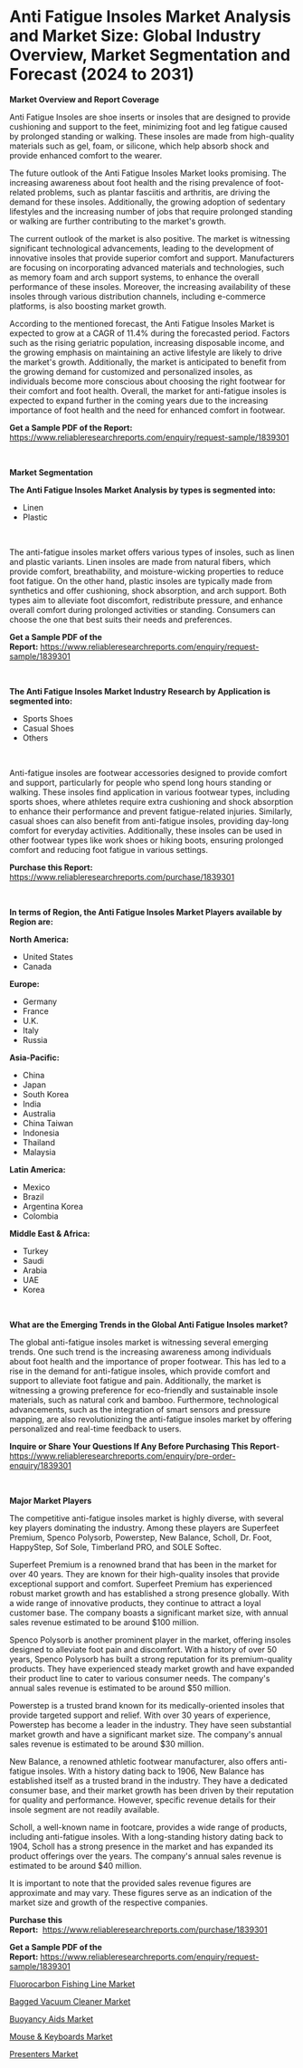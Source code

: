 <p><h1>Anti Fatigue Insoles Market Analysis and Market Size: Global Industry Overview, Market Segmentation and Forecast (2024 to 2031)</h1></p><p><strong>Market Overview and Report Coverage</strong></p>
<p><p>Anti Fatigue Insoles are shoe inserts or insoles that are designed to provide cushioning and support to the feet, minimizing foot and leg fatigue caused by prolonged standing or walking. These insoles are made from high-quality materials such as gel, foam, or silicone, which help absorb shock and provide enhanced comfort to the wearer.</p><p>The future outlook of the Anti Fatigue Insoles Market looks promising. The increasing awareness about foot health and the rising prevalence of foot-related problems, such as plantar fasciitis and arthritis, are driving the demand for these insoles. Additionally, the growing adoption of sedentary lifestyles and the increasing number of jobs that require prolonged standing or walking are further contributing to the market's growth.</p><p>The current outlook of the market is also positive. The market is witnessing significant technological advancements, leading to the development of innovative insoles that provide superior comfort and support. Manufacturers are focusing on incorporating advanced materials and technologies, such as memory foam and arch support systems, to enhance the overall performance of these insoles. Moreover, the increasing availability of these insoles through various distribution channels, including e-commerce platforms, is also boosting market growth.</p><p>According to the mentioned forecast, the Anti Fatigue Insoles Market is expected to grow at a CAGR of 11.4% during the forecasted period. Factors such as the rising geriatric population, increasing disposable income, and the growing emphasis on maintaining an active lifestyle are likely to drive the market's growth. Additionally, the market is anticipated to benefit from the growing demand for customized and personalized insoles, as individuals become more conscious about choosing the right footwear for their comfort and foot health. Overall, the market for anti-fatigue insoles is expected to expand further in the coming years due to the increasing importance of foot health and the need for enhanced comfort in footwear.</p></p>
<p><strong>Get a Sample PDF of the Report:</strong> <a href="https://www.reliableresearchreports.com/enquiry/request-sample/1839301">https://www.reliableresearchreports.com/enquiry/request-sample/1839301</a></p>
<p>&nbsp;</p>
<p><strong>Market Segmentation</strong></p>
<p><strong>The Anti Fatigue Insoles Market Analysis by types is segmented into:</strong></p>
<p><ul><li>Linen</li><li>Plastic</li></ul></p>
<p>&nbsp;</p>
<p><p>The anti-fatigue insoles market offers various types of insoles, such as linen and plastic variants. Linen insoles are made from natural fibers, which provide comfort, breathability, and moisture-wicking properties to reduce foot fatigue. On the other hand, plastic insoles are typically made from synthetics and offer cushioning, shock absorption, and arch support. Both types aim to alleviate foot discomfort, redistribute pressure, and enhance overall comfort during prolonged activities or standing. Consumers can choose the one that best suits their needs and preferences.</p></p>
<p><strong>Get a Sample PDF of the Report:</strong>&nbsp;<a href="https://www.reliableresearchreports.com/enquiry/request-sample/1839301">https://www.reliableresearchreports.com/enquiry/request-sample/1839301</a></p>
<p>&nbsp;</p>
<p><strong>The Anti Fatigue Insoles Market Industry Research by Application is segmented into:</strong></p>
<p><ul><li>Sports Shoes</li><li>Casual Shoes</li><li>Others</li></ul></p>
<p>&nbsp;</p>
<p><p>Anti-fatigue insoles are footwear accessories designed to provide comfort and support, particularly for people who spend long hours standing or walking. These insoles find application in various footwear types, including sports shoes, where athletes require extra cushioning and shock absorption to enhance their performance and prevent fatigue-related injuries. Similarly, casual shoes can also benefit from anti-fatigue insoles, providing day-long comfort for everyday activities. Additionally, these insoles can be used in other footwear types like work shoes or hiking boots, ensuring prolonged comfort and reducing foot fatigue in various settings.</p></p>
<p><strong>Purchase this Report:</strong>&nbsp; <a href="https://www.reliableresearchreports.com/purchase/1839301">https://www.reliableresearchreports.com/purchase/1839301</a></p>
<p>&nbsp;</p>
<p><strong>In terms of Region, the Anti Fatigue Insoles Market Players available by Region are:</strong></p>
<p>
    <p> <strong> North America: </strong>
        <ul>
            <li>United States</li>
            <li>Canada</li>
        </ul>
        </p> 
    <p> <strong> Europe: </strong>
        <ul>
            <li>Germany</li>
            <li>France</li>
            <li>U.K.</li>
            <li>Italy</li>
            <li>Russia</li>
        </ul>
        </p> 
    <p> <strong> Asia-Pacific: </strong>
        <ul>
            <li>China</li>
            <li>Japan</li>
            <li>South Korea</li>
            <li>India</li>
            <li>Australia</li>
            <li>China Taiwan</li>
            <li>Indonesia</li>
            <li>Thailand</li>
            <li>Malaysia</li>
        </ul>
        </p> 
    <p> <strong> Latin America: </strong>
        <ul>
            <li>Mexico</li>
            <li>Brazil</li>
            <li>Argentina Korea</li>
            <li>Colombia</li>
        </ul>
        </p> 
    <p> <strong> Middle East & Africa: </strong>
        <ul>
            <li>Turkey</li>
            <li>Saudi</li>
            <li>Arabia</li>
            <li>UAE</li>
            <li>Korea</li>
        </ul>
    </p>
    </p>
<p>&nbsp;</p>
<p><strong>What are the Emerging Trends in the Global Anti Fatigue Insoles market?</strong></p>
<p><p>The global anti-fatigue insoles market is witnessing several emerging trends. One such trend is the increasing awareness among individuals about foot health and the importance of proper footwear. This has led to a rise in the demand for anti-fatigue insoles, which provide comfort and support to alleviate foot fatigue and pain. Additionally, the market is witnessing a growing preference for eco-friendly and sustainable insole materials, such as natural cork and bamboo. Furthermore, technological advancements, such as the integration of smart sensors and pressure mapping, are also revolutionizing the anti-fatigue insoles market by offering personalized and real-time feedback to users.</p></p>
<p><strong>Inquire or Share Your Questions If Any Before Purchasing This Report</strong>- <a href="https://www.reliableresearchreports.com/enquiry/pre-order-enquiry/1839301">https://www.reliableresearchreports.com/enquiry/pre-order-enquiry/1839301</a></p>
<p>&nbsp;</p>
<p><strong>Major Market Players</strong></p>
<p><p>The competitive anti-fatigue insoles market is highly diverse, with several key players dominating the industry. Among these players are Superfeet Premium, Spenco Polysorb, Powerstep, New Balance, Scholl, Dr. Foot, HappyStep, Sof Sole, Timberland PRO, and SOLE Softec.</p><p>Superfeet Premium is a renowned brand that has been in the market for over 40 years. They are known for their high-quality insoles that provide exceptional support and comfort. Superfeet Premium has experienced robust market growth and has established a strong presence globally. With a wide range of innovative products, they continue to attract a loyal customer base. The company boasts a significant market size, with annual sales revenue estimated to be around $100 million.</p><p>Spenco Polysorb is another prominent player in the market, offering insoles designed to alleviate foot pain and discomfort. With a history of over 50 years, Spenco Polysorb has built a strong reputation for its premium-quality products. They have experienced steady market growth and have expanded their product line to cater to various consumer needs. The company's annual sales revenue is estimated to be around $50 million.</p><p>Powerstep is a trusted brand known for its medically-oriented insoles that provide targeted support and relief. With over 30 years of experience, Powerstep has become a leader in the industry. They have seen substantial market growth and have a significant market size. The company's annual sales revenue is estimated to be around $30 million.</p><p>New Balance, a renowned athletic footwear manufacturer, also offers anti-fatigue insoles. With a history dating back to 1906, New Balance has established itself as a trusted brand in the industry. They have a dedicated consumer base, and their market growth has been driven by their reputation for quality and performance. However, specific revenue details for their insole segment are not readily available.</p><p>Scholl, a well-known name in footcare, provides a wide range of products, including anti-fatigue insoles. With a long-standing history dating back to 1904, Scholl has a strong presence in the market and has expanded its product offerings over the years. The company's annual sales revenue is estimated to be around $40 million.</p><p>It is important to note that the provided sales revenue figures are approximate and may vary. These figures serve as an indication of the market size and growth of the respective companies.</p></p>
<p><strong>Purchase this Report:</strong>&nbsp;&nbsp;<a href="https://www.reliableresearchreports.com/purchase/1839301">https://www.reliableresearchreports.com/purchase/1839301</a></p>
<p></p>
<p><strong>Get a Sample PDF of the Report:</strong>&nbsp;<a href="https://www.reliableresearchreports.com/enquiry/request-sample/1839301">https://www.reliableresearchreports.com/enquiry/request-sample/1839301</a></p>
<p><p><a href="https://github.com/nathandecarvalho/Market-Research-Report-List-1/blob/main/fluorocarbon-fishing-line-market.md">Fluorocarbon Fishing Line Market</a></p><p><a href="https://github.com/amonskiyk/Market-Research-Report-List-1/blob/main/bagged-vacuum-cleaner-market.md">Bagged Vacuum Cleaner Market</a></p><p><a href="https://github.com/markusgodoy/Market-Research-Report-List-1/blob/main/buoyancy-aids-market.md">Buoyancy Aids Market</a></p><p><a href="https://github.com/joannesouthgate/Market-Research-Report-List-1/blob/main/mouse-keyboards-market.md">Mouse & Keyboards Market</a></p><p><a href="https://github.com/julyju69/Market-Research-Report-List-1/blob/main/presenters-market.md">Presenters Market</a></p></p>